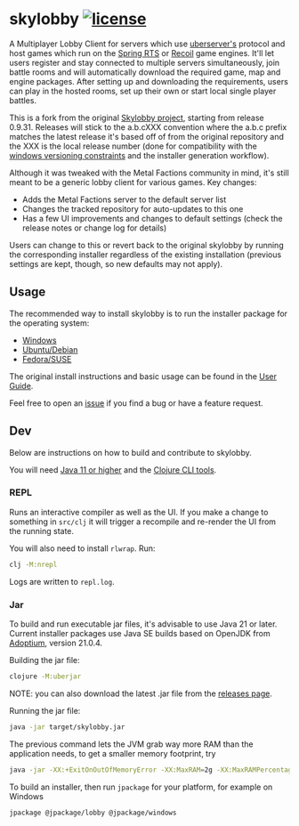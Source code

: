 # skylobby [![license](https://img.shields.io/github/license/skynet-gh/skylobby)](LICENSE)

A Multiplayer Lobby Client for servers which use [uberserver's](https://github.com/spring/uberserver) protocol and host games which run on the [Spring RTS](https://springrts.com/) or [Recoil](https://beyond-all-reason.github.io/spring/) game engines. It'll let users register and stay connected to multiple servers simultaneously, join battle rooms and will automatically download the required game, map and engine packages. After setting up and downloading the requirements, users can play in the hosted rooms, set up their own or start local single player battles.

This is a fork from the original [Skylobby project](https://github.com/skynet-gh/skylobby/), starting from release 0.9.31. Releases will stick to the a.b.cXXX convention where the a.b.c prefix matches the latest release it's based off of from the original repository and the XXX is the local release number (done for compatibility with the [windows versioning constraints](https://stackoverflow.com/a/52414691) and the installer generation workflow).

Although it was tweaked with the Metal Factions community in mind, it's still meant to be a generic lobby client for various games. Key changes:
- Adds the Metal Factions server to the default server list
- Changes the tracked repository for auto-updates to this one
- Has a few UI improvements and changes to default settings
(check the release notes or change log for details)

Users can change to this or revert back to the original skylobby by running the corresponding installer regardless of the existing installation (previous settings are kept, though, so new defaults may not apply).

## Usage

The recommended way to install skylobby is to run the installer package for the operating system:
- [Windows](https://github.com/springraaar/skylobby/releases/download/0.9.31004/skylobby-0.9.31004_windows.msi)
- [Ubuntu/Debian](https://github.com/springraaar/skylobby/releases/download/0.9.31004/skylobby-0.9.31004_linux-amd64.deb)
- [Fedora/SUSE](https://github.com/springraaar/skylobby/releases/download/0.9.31004/skylobby-0.9.31004_linux-amd64.rpm)

The original install instructions and basic usage can be found in the [User Guide](https://github.com/skynet-gh/skylobby/wiki/User-Guide).

Feel free to open an [issue](https://github.com/springraaar/skylobby/issues) if you find a bug or have a feature request.

## Dev

Below are instructions on how to build and contribute to skylobby.

You will need [Java 11 or higher](https://adoptium.net/) and the [Clojure CLI tools](https://clojure.org/guides/getting_started#_clojure_installer_and_cli_tools).

### REPL

Runs an interactive compiler as well as the UI. If you make a change to something in `src/clj` it will trigger a recompile and re-render the UI from the running state.

You will also need to install `rlwrap`. Run:

```bash
clj -M:nrepl
```

Logs are written to `repl.log`.

### Jar

To build and run executable jar files, it's advisable to use Java 21 or later. Current installer packages use Java SE builds based on OpenJDK from [Adoptium](https://adoptium.net/temurin/releases/), version 21.0.4.

Building the jar file:

```bash
clojure -M:uberjar
```
NOTE: you can also download the latest .jar file from the [releases page](https://github.com/springraaar/skylobby/releases).

Running the jar file:

```bash
java -jar target/skylobby.jar
```
The previous command lets the JVM grab way more RAM than the application needs, to get a smaller memory footprint, try
```bash
java -jar -XX:+ExitOnOutOfMemoryError -XX:MaxRAM=2g -XX:MaxRAMPercentage=80 -XX:+UseG1GC -XX:+UseCompressedOops -XX:G1PeriodicGCSystemLoadThreshold=0 -XX:-G1PeriodicGCInvokesConcurrent -XX:G1PeriodicGCInterval=30000 -XX:MaxHeapFreeRatio=8 -XX:MinHeapFreeRatio=4 target/skylobby.jar
```

To build an installer, then run `jpackage` for your platform, for example on Windows

```bash
jpackage @jpackage/lobby @jpackage/windows
```
